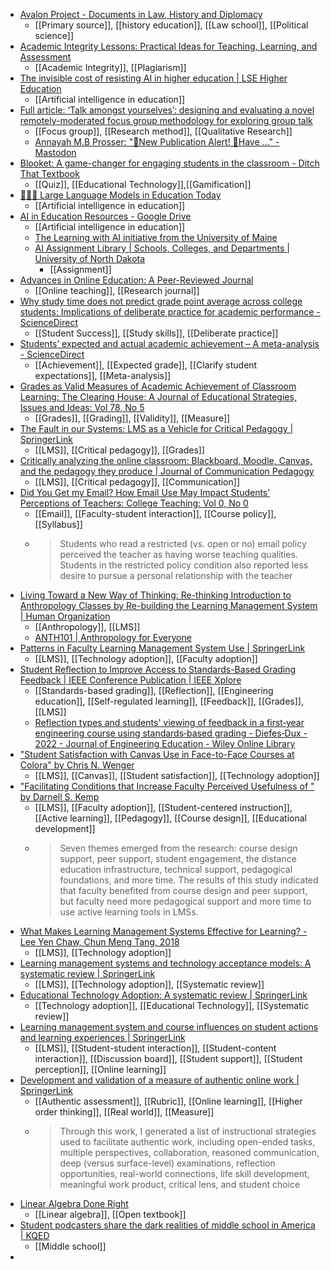 - [Avalon Project - Documents in Law, History and Diplomacy](https://avalon.law.yale.edu/)
	- [[Primary source]], [[history education]], [[Law school]], [[Political science]]
- [Academic Integrity Lessons: Practical Ideas for Teaching, Learning, and Assessment](https://prism.ucalgary.ca/items/5c56dc44-5044-4fc4-baf1-9fa4b4c5470d)
	- [[Academic Integrity]], [[Plagiarism]]
- [The invisible cost of resisting AI in higher education | LSE Higher Education](https://blogs.lse.ac.uk/highereducation/2023/07/18/the-invisible-cost-of-resisting-ai-in-higher-education/)
	- [[Artificial intelligence in education]]
- [Full article: ‘Talk amongst yourselves’: designing and evaluating a novel remotely-moderated focus group methodology for exploring group talk](https://www.tandfonline.com/doi/full/10.1080/14780887.2023.2257614)
	- [[Focus group]], [[Research method]], [[Qualitative Research]]
	- [Annayah M.B Prosser: "🚨New Publication Alert! 🚨Have …" - Mastodon](https://mastodon.social/@annayahprosser@mstdn.social/111317682807700250)
- [Blooket: A game-changer for engaging students in the classroom - Ditch That Textbook](https://ditchthattextbook.com/blooket/)
	- [[Quiz]], [[Educational Technology]],[[Gamification]]
- [👩🏽‍💻 Large Language Models in Education Today](https://aixeducation.substack.com/p/large-language-models-in-education)
	- [[Artificial intelligence in education]]
- [AI in Education Resources - Google Drive](https://docs.google.com/spreadsheets/u/0/d/10liDts1-F0GxnU-723wlmc3nNA9tOgAPMSsdYhFYoRY/htmlview?pli=1#)
	- [[Artificial intelligence in education]]
	- [The Learning with AI initiative from the University of Maine](https://umaine.edu/learnwithai/)
	- [AI Assignment Library | Schools, Colleges, and Departments | University of North Dakota](https://commons.und.edu/ai-assignment-library/)
		- [[Assignment]]
- [Advances in Online Education: A Peer-Reviewed Journal](https://www.henrystewartpublications.com/aoe)
	- [[Online teaching]], [[Research journal]]
- [Why study time does not predict grade point average across college students: Implications of deliberate practice for academic performance - ScienceDirect](https://www.sciencedirect.com/science/article/abs/pii/S0361476X04000384)
	- [[Student Success]], [[Study skills]], [[Deliberate practice]]
- [Students’ expected and actual academic achievement – A meta-analysis - ScienceDirect](https://www.sciencedirect.com/science/article/abs/pii/S0883035519315204)
	- [[Achievement]], [[Expected grade]], [[Clarify student expectations]], [[Meta-analysis]]
- [Grades as Valid Measures of Academic Achievement of Classroom Learning: The Clearing House: A Journal of Educational Strategies, Issues and Ideas: Vol 78, No 5](https://www.tandfonline.com/doi/abs/10.3200/TCHS.78.5.218-223)
	- [[Grades]], [[Grading]], [[Validity]], [[Measure]]
- [The Fault in our Systems: LMS as a Vehicle for Critical Pedagogy | SpringerLink](https://link.springer.com/article/10.1007/s11528-020-00480-w)
	- [[LMS]], [[Critical pedagogy]], [[Grades]]
- [Critically analyzing the online classroom: Blackboard, Moodle, Canvas, and the pedagogy they produce | Journal of Communication Pedagogy](https://search.informit.org/doi/10.3316/INFORMIT.104916593591242)
	- [[LMS]], [[Critical pedagogy]], [[Communication]]
- [Did You Get my Email? How Email Use May Impact Students’ Perceptions of Teachers: College Teaching: Vol 0, No 0](https://www.tandfonline.com/doi/full/10.1080/87567555.2023.2274366)
	- [[Email]], [[Faculty-student interaction]], [[Course policy]], [[Syllabus]]
	- >Students who read a restricted (vs. open or no) email policy perceived the teacher as having worse teaching qualities. Students in the restricted policy condition also reported less desire to pursue a personal relationship with the teacher
- [Living Toward a New Way of Thinking: Re-thinking Introduction to Anthropology Classes by Re-building the Learning Management System | Human Organization](https://meridian.allenpress.com/human-organization/article/82/1/36/492365/Living-Toward-a-New-Way-of-Thinking-Re-thinking)
	- [[Anthropology]], [[LMS]]
	- [ANTH101 | Anthropology for Everyone](https://anth101.com/)
- [Patterns in Faculty Learning Management System Use | SpringerLink](https://link.springer.com/article/10.1007/s11528-018-0327-0)
	- [[LMS]], [[Technology adoption]], [[Faculty adoption]]
- [Student Reflection to Improve Access to Standards-Based Grading Feedback | IEEE Conference Publication | IEEE Xplore](https://ieeexplore.ieee.org/abstract/document/8659325/)
	- [[Standards-based grading]], [[Reflection]], [[Engineering education]], [[Self-regulated learning]], [[Feedback]], [[Grades]], [[LMS]]
	- [Reflection types and students' viewing of feedback in a first‐year engineering course using standards‐based grading - Diefes‐Dux - 2022 - Journal of Engineering Education - Wiley Online Library](https://onlinelibrary.wiley.com/doi/abs/10.1002/jee.20452)
- ["Student Satisfaction with Canvas Use in Face-to-Face Courses at Colora" by Chris N. Wenger](https://digitalcommons.du.edu/he_doctoral/6/)
	- [[LMS]], [[Canvas]], [[Student satisfaction]], [[Technology adoption]]
- ["Facilitating Conditions that Increase Faculty Perceived Usefulness of " by Darnell S. Kemp](https://digitalcommons.liberty.edu/doctoral/3844/)
	- [[LMS]], [[Faculty adoption]], [[Student-centered instruction]], [[Active learning]], [[Pedagogy]], [[Course design]], [[Educational development]]
	- >Seven themes emerged from the research: course design support, peer support, student engagement, the distance education infrastructure, technical support, pedagogical foundations, and more time. The results of this study indicated that faculty benefited from course design and peer support, but faculty need more pedagogical support and more time to use active learning tools in LMSs.
- [What Makes Learning Management Systems Effective for Learning? - Lee Yen Chaw, Chun Meng Tang, 2018](https://journals.sagepub.com/doi/abs/10.1177/0047239518795828)
	- [[LMS]], [[Technology adoption]]
- [Learning management systems and technology acceptance models: A systematic review | SpringerLink](https://link.springer.com/article/10.1007/s10639-021-10513-3)
	- [[LMS]], [[Technology adoption]], [[Systematic review]]
- [Educational Technology Adoption: A systematic review | SpringerLink](https://link.springer.com/article/10.1007/s10639-022-10951-7)
	- [[Technology adoption]], [[Educational Technology]], [[Systematic review]]
- [Learning management system and course influences on student actions and learning experiences | SpringerLink](https://link.springer.com/article/10.1007/s11423-020-09821-1)
	- [[LMS]], [[Student-student interaction]], [[Student-content interaction]], [[Discussion board]], [[Student support]], [[Student perception]], [[Online learning]]
- [Development and validation of a measure of authentic online work | SpringerLink](https://link.springer.com/article/10.1007/s11423-021-10007-6)
	- [[Authentic assessment]], [[Rubric]], [[Online learning]], [[Higher order thinking]], [[Real world]], [[Measure]]
	- >Through this work, I generated a list of instructional strategies used to facilitate authentic work, including open-ended tasks, multiple perspectives, collaboration, reasoned communication, deep (versus surface-level) examinations, reflection opportunities, real-world connections, life skill development, meaningful work product, critical lens, and student choice
- [Linear Algebra Done Right](https://linear.axler.net/)
	- [[Linear algebra]], [[Open textbook]]
- [Student podcasters share the dark realities of middle school in America | KQED](https://www.kqed.org/mindshift/61868/student-podcasters-share-the-dark-realities-of-middle-school-in-america)
	- [[Middle school]]
-